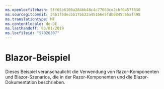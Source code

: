 ```yaml
---
ms.openlocfilehash: 5ff65b6100a284bb48c4c77063ce2cbf0457f830
ms.sourcegitcommit: 24b1f6decbb17bb22a45166e5fdb0845c65af498
ms.translationtype: MT
ms.contentlocale: de-DE
ms.lasthandoff: 03/01/2019
ms.locfileid: "57026307"
---
```

# <a name="blazor-sample"></a>Blazor-Beispiel

Dieses Beispiel veranschaulicht die Verwendung von Razor-Komponenten und Blazor-Szenarios, die in der Razor-Komponenten und die Blazor-Dokumentation beschrieben.
